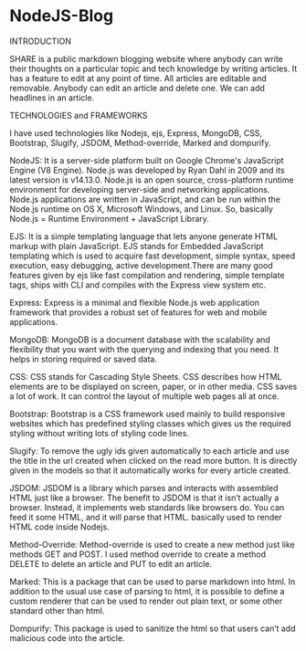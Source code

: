 # NodeJS-Blog
INTRODUCTION

SHARE is a public markdown blogging website where anybody can write their thoughts on a particular topic and tech knowledge by writing articles. It has a feature to edit at any point of time. All articles are editable and removable. Anybody can edit an article and delete one. We can add headlines in an article.

TECHNOLOGIES and FRAMEWORKS

I have used technologies like Nodejs, ejs, Express, MongoDB, CSS, Bootstrap, Slugify, JSDOM, Method-override, Marked and dompurify.

NodeJS:
It is a server-side platform built on Google Chrome's JavaScript Engine (V8 Engine). Node.js was developed by Ryan Dahl in 2009 and its latest version is v14.13.0. Node.js is an open source, cross-platform runtime environment for developing server-side and networking applications. Node.js applications are written in JavaScript, and can be run within the Node.js runtime on OS X, Microsoft Windows, and Linux.
So, basically Node.js = Runtime Environment + JavaScript Library.

EJS: 
It is a simple templating language that lets anyone generate HTML markup with plain JavaScript. EJS stands for Embedded JavaScript templating which is used to acquire fast development, simple syntax, speed execution, easy debugging, active development.There are many good features given by ejs like fast compilation and rendering, simple template tags, ships with CLI and compiles with the Express view system etc.

Express:
Express is a minimal and flexible Node.js web application framework that provides a robust set of features for web and mobile applications.

MongoDB:
MongoDB is a document database with the scalability and flexibility that you want with the querying and indexing that you need. It helps in storing required or saved data.



CSS:
CSS stands for Cascading Style Sheets. CSS describes how HTML elements are to be displayed on screen, paper, or in other media. CSS saves a lot of work. It can control the layout of multiple web pages all at once.

Bootstrap:
Bootstrap is a CSS framework used mainly to build responsive websites which has predefined styling classes which gives us the required styling without writing lots of styling code lines.

Slugify: 
To remove the ugly ids given automatically to each article and use the title in the url created when clicked on the read more button. It is directly given in the models so that it automatically works for every article created.

JSDOM:
JSDOM is a library which parses and interacts with assembled HTML just like a browser. The benefit to JSDOM is that it isn’t actually a browser. Instead, it implements web standards like browsers do. You can feed it some HTML, and it will parse that HTML. basically used to render HTML code inside Nodejs.

Method-Override:
Method-override is used to create a new method just like methods GET and POST. I used method override to create a method DELETE to delete an article and PUT to edit an article.

Marked:
This is a package that can be used to parse markdown into html. In addition to the usual use case of parsing to html, it is possible to define a custom renderer that can be used to render out plain text, or some other standard other than html.

Dompurify:
This package is used to sanitize the html so that users can’t add malicious code into the article.
